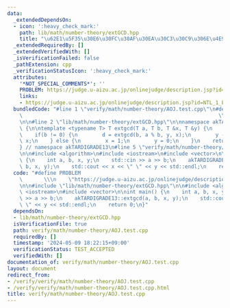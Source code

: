 ```yaml
---
data:
  _extendedDependsOn:
  - icon: ':heavy_check_mark:'
    path: lib/math/number-theory/extGCD.hpp
    title: "\u62E1\u5F35\u30E6\u30FC\u30AF\u30EA\u30C3\u30C9\u306E\u4E92\u9664\u6CD5"
  _extendedRequiredBy: []
  _extendedVerifiedWith: []
  _isVerificationFailed: false
  _pathExtension: cpp
  _verificationStatusIcon: ':heavy_check_mark:'
  attributes:
    '*NOT_SPECIAL_COMMENTS*': ''
    PROBLEM: https://judge.u-aizu.ac.jp/onlinejudge/description.jsp?id=NTL_1_E
    links:
    - https://judge.u-aizu.ac.jp/onlinejudge/description.jsp?id=NTL_1_E
  bundledCode: "#line 1 \"verify/math/number-theory/AOJ.test.cpp\"\n#define PROBLEM\
    \                                                                \\\n    \"https://judge.u-aizu.ac.jp/onlinejudge/description.jsp?id=NTL_1_E\"\
    \n\n#line 2 \"lib/math/number-theory/extGCD.hpp\"\n\nnamespace akTARDIGRADE13\
    \ {\n\ntemplate <typename T> T extgcd(T a, T b, T &x, T &y) {\n    T d = a;\n\
    \    if(b != 0) {\n        d = extgcd(b, a % b, y, x);\n        y -= (a / b) *\
    \ x;\n    } else {\n        x = 1;\n        y = 0;\n    }\n    return d;\n}\n\n\
    } // namespace akTARDIGRADE13\n#line 5 \"verify/math/number-theory/AOJ.test.cpp\"\
    \n\n#include <algorithm>\n#include <iostream>\n#include <vector>\n\nint main()\
    \ {\n    int a, b, x, y;\n    std::cin >> a >> b;\n    akTARDIGRADE13::extgcd(a,\
    \ b, x, y);\n    std::cout << x << \" \" << y << std::endl;\n    return 0;\n}\n"
  code: "#define PROBLEM                                                         \
    \       \\\n    \"https://judge.u-aizu.ac.jp/onlinejudge/description.jsp?id=NTL_1_E\"\
    \n\n#include \"lib/math/number-theory/extGCD.hpp\"\n\n#include <algorithm>\n#include\
    \ <iostream>\n#include <vector>\n\nint main() {\n    int a, b, x, y;\n    std::cin\
    \ >> a >> b;\n    akTARDIGRADE13::extgcd(a, b, x, y);\n    std::cout << x << \"\
    \ \" << y << std::endl;\n    return 0;\n}"
  dependsOn:
  - lib/math/number-theory/extGCD.hpp
  isVerificationFile: true
  path: verify/math/number-theory/AOJ.test.cpp
  requiredBy: []
  timestamp: '2024-05-09 18:22:15+09:00'
  verificationStatus: TEST_ACCEPTED
  verifiedWith: []
documentation_of: verify/math/number-theory/AOJ.test.cpp
layout: document
redirect_from:
- /verify/verify/math/number-theory/AOJ.test.cpp
- /verify/verify/math/number-theory/AOJ.test.cpp.html
title: verify/math/number-theory/AOJ.test.cpp
---
```

